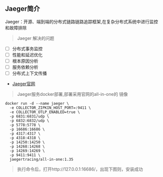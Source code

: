 ## Jaeger简介
Jaeger：开源、端到端的分布式链路链路追踪框架,在复杂分布式系统中进行监控和故障排除
> Jaeger 解决的问题
- [ ] 分布式事务监控
- [ ] 性能和延迟优化
- [ ] 根本原因分析
- [ ] 服务依赖分析
- [ ] 分布式上下文传播
- [Jaeger官网](https://www.jaegertracing.io/)
> Jaeger服务docker部署,部署采用官网的all-in-one的 镜像
```shell
docker run -d --name jaeger \
  -e COLLECTOR_ZIPKIN_HOST_PORT=:9411 \
  -e COLLECTOR_OTLP_ENABLED=true \
  -p 6831:6831/udp \
  -p 6832:6832/udp \
  -p 5778:5778 \
  -p 16686:16686 \
  -p 4317:4317 \
  -p 4318:4318 \
  -p 14250:14250 \
  -p 14268:14268 \
  -p 14269:14269 \
  -p 9411:9411 \
  jaegertracing/all-in-one:1.35
```
> 执行命令后，打开http://127.0.0.1:16686/，出现下图则，安装成功
